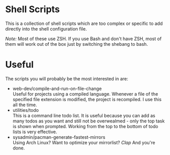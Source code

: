 Shell Scripts
=============

This is a collection of shell scripts which are too complex or specific to add directly into the shell configuration file.

*Note:* Most of these use ZSH. If you use Bash and don't have ZSH, most of them will work out of the box just by switching the shebang to bash.

Useful
======

The scripts you will probably be the most interested in are:

* web-dev/compile-and-run-on-file-change  
Useful for projects using a compiled language. Whenever a file of the specified file extension is modified, the project is recompiled. I use this all the time.
* utilities/todo  
This is a command line todo list. It is useful because you can add as many todos as you want and still not be overwealmed - only the top task is shown when prompted. Working from the top to the bottom of todo lists is very effective.
* sysadmin/pacman-generate-fastest-mirrors  
Using Arch Linux? Want to optimize your mirrorlist? *Clap* And you're done.